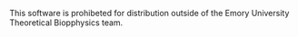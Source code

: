 
This software is prohibeted for distribution outside of the Emory University Theoretical Biopphysics team.


